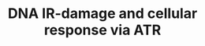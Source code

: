 ---
annotations:
- id: DOID:4159
  parent: disease of cellular proliferation
  type: Disease Ontology
  value: skin cancer
- id: PW:0000666
  parent: regulatory pathway
  type: Pathway Ontology
  value: altered single-strand DNA repair pathway
- id: PW:0001362
  parent: signaling pathway
  type: Pathway Ontology
  value: ATM and Rad3-related (ATR) signaling pathway
- id: DOID:0050569
  parent: genetic disease
  type: Disease Ontology
  value: Seckel syndrome
- id: PW:0000096
  parent: regulatory pathway
  type: Pathway Ontology
  value: G2/M checkpoint pathway
- id: PW:0000667
  parent: regulatory pathway
  type: Pathway Ontology
  value: altered double-strand DNA repair pathway
- id: PW:0000095
  parent: regulatory pathway
  type: Pathway Ontology
  value: G1/S DNA damage checkpoint pathway
- id: DOID:162
  parent: disease of cellular proliferation
  type: Disease Ontology
  value: cancer
authors:
- Amanzo
- DeSl
- Khanspers
- Egonw
- Fehrhart
- Finterly
- Eweitz
citedin:
- link: PMC9300967
- link: PMC8431385
- link: PMC8261657
- link: PMC6961668
description: 'In fission yeast, the rad3 gene product plays a critical role in sensing
  DNA structure defects and activating damage response pathways. A structural homologue
  of rad3 in humans has been identified based on sequence similarity in the protein
  kinase domain.  ATR (for Ataxia Telangiectasia and Rad3-related) is considered the
  mammalian counterpart of yeast rad3, Mec1p, and fruit fly Mei-41, proteins involved
  in DNA damage responses. The ATR protein is a member of the phosphoinositide 3-kinase
  related kinase family and plays an important role in UV-induced DNA damage checkpoint
  response and its role as a signal transducer in cell cycle checkpoint has been well
  established.  Even though it is currently unclear whether ATR functions as a damage
  sensor, recent evidence shows that ATR may function as an initial sensor in the
  DNA damage checkpoint response.  Moreover, it has been found that ATR is a DNA-binding
  protein with higher affinity to UV-damaged than undamaged DNA.  In addition, damaged
  DNA stimulates the kinase activity of ATR to a significantly higher level than undamaged
  DNA. ATR is structurally related to ATM (for Ataxia Telangiectasia Mutated) as well
  as the yeast PIK family members Mec1p and Rad3.  Mec1p and Rad3 participate in checkpoint
  pathways induced by DNA replication blocks, DNA strand breaks, and other chromosomal
  abnormalities, which implies that ATR performs similar functions in mammalian cells.  Reports
  have demonstrated that overexpression of a catalytically inactive version of ATR
  (ATRki) in human fibroblasts caused hypersensitivity to gamma-radiation and hydroxyurea
  and abrogation of the radiation-induced G2 checkpoint.  The checkpoint defects observed
  in ATR-overexpressing cells resemble those found in AT cells. Additionally, ATR
  functions as an upstream regulator of p53 phosphorylation in DNA-damaged cells.  ATR
  phosphorylates p53 at both Ser-15 and Ser-37 in vitro, suggesting that ATR is directly
  involved in the modification of p53 in DNA-damaged cells.  Recent reports concerning
  ATM, suggest that ATR and ATM play both overlapping and independent roles in the
  phosphorylation of p53 during cellular exposure to genotoxic stress. Atr is localized
  to the nuclei of primary spermatocytes, cells that are undergoing meiosis I.  It
  has been demonstrated that both Atr and Atm proteins have associated protein kinase
  activity, consistent with their primary structures.  Additionally, Atr and Atm show
  specific association with chromosomes in cells that are in early meiosis I as demonstrated
  by antibody localization on surface-spread spermatocytes.  Both the Atr and Atm
  proteins are present at pairing forks in meiotic prophase as chromosomes synapse;
  however, they do not colocalize, instead they occupy complementary positions: Atr
  localizes along unsynapsed chromosome axes and Atm interacts with synapsed axes.
  Meanwhile ATM is activated by damage-induced rapid intermolecular autophosphorylation
  prior relocalization to sites of DNA breaks, ATR activation seems to require single-stranded
  DNA (ssDNA) coated with replication protein A.  The recruitment of ATR to damage
  sites appears to be mediated by an ATR-interacting protein that forms a stable complex
  with the vast majority of ATR in human cells.'
last-edited: 2021-12-23
ndex: 1cb1c04b-8b69-11eb-9e72-0ac135e8bacf
organisms:
- Homo sapiens
redirect_from:
- /index.php/Pathway:WP4016
- /instance/WP4016
- /instance/WP4016_rr120667
revision: r120667
schema-jsonld:
- '@context': https://schema.org/
  '@id': https://wikipathways.github.io/pathways/WP4016.html
  '@type': Dataset
  creator:
    '@type': Organization
    name: WikiPathways
  description: 'In fission yeast, the rad3 gene product plays a critical role in sensing
    DNA structure defects and activating damage response pathways. A structural homologue
    of rad3 in humans has been identified based on sequence similarity in the protein
    kinase domain.  ATR (for Ataxia Telangiectasia and Rad3-related) is considered
    the mammalian counterpart of yeast rad3, Mec1p, and fruit fly Mei-41, proteins
    involved in DNA damage responses. The ATR protein is a member of the phosphoinositide
    3-kinase related kinase family and plays an important role in UV-induced DNA damage
    checkpoint response and its role as a signal transducer in cell cycle checkpoint
    has been well established.  Even though it is currently unclear whether ATR functions
    as a damage sensor, recent evidence shows that ATR may function as an initial
    sensor in the DNA damage checkpoint response.  Moreover, it has been found that
    ATR is a DNA-binding protein with higher affinity to UV-damaged than undamaged
    DNA.  In addition, damaged DNA stimulates the kinase activity of ATR to a significantly
    higher level than undamaged DNA. ATR is structurally related to ATM (for Ataxia
    Telangiectasia Mutated) as well as the yeast PIK family members Mec1p and Rad3.  Mec1p
    and Rad3 participate in checkpoint pathways induced by DNA replication blocks,
    DNA strand breaks, and other chromosomal abnormalities, which implies that ATR
    performs similar functions in mammalian cells.  Reports have demonstrated that
    overexpression of a catalytically inactive version of ATR (ATRki) in human fibroblasts
    caused hypersensitivity to gamma-radiation and hydroxyurea and abrogation of the
    radiation-induced G2 checkpoint.  The checkpoint defects observed in ATR-overexpressing
    cells resemble those found in AT cells. Additionally, ATR functions as an upstream
    regulator of p53 phosphorylation in DNA-damaged cells.  ATR phosphorylates p53
    at both Ser-15 and Ser-37 in vitro, suggesting that ATR is directly involved in
    the modification of p53 in DNA-damaged cells.  Recent reports concerning ATM,
    suggest that ATR and ATM play both overlapping and independent roles in the phosphorylation
    of p53 during cellular exposure to genotoxic stress. Atr is localized to the nuclei
    of primary spermatocytes, cells that are undergoing meiosis I.  It has been demonstrated
    that both Atr and Atm proteins have associated protein kinase activity, consistent
    with their primary structures.  Additionally, Atr and Atm show specific association
    with chromosomes in cells that are in early meiosis I as demonstrated by antibody
    localization on surface-spread spermatocytes.  Both the Atr and Atm proteins are
    present at pairing forks in meiotic prophase as chromosomes synapse; however,
    they do not colocalize, instead they occupy complementary positions: Atr localizes
    along unsynapsed chromosome axes and Atm interacts with synapsed axes. Meanwhile
    ATM is activated by damage-induced rapid intermolecular autophosphorylation prior
    relocalization to sites of DNA breaks, ATR activation seems to require single-stranded
    DNA (ssDNA) coated with replication protein A.  The recruitment of ATR to damage
    sites appears to be mediated by an ATR-interacting protein that forms a stable
    complex with the vast majority of ATR in human cells.'
  keywords:
  - ATM
  - ATR
  - ATRIP
  - BARD1
  - BCL6
  - BRCA1
  - BRCA2
  - BRCC3
  - BRIP1
  - CDC25C
  - CDC45
  - CEP164
  - CHK1
  - CHK2
  - CLK2
  - CLSPN
  - Cdc2
  - Cdk2
  - CycA
  - CycB
  - DCLRE1A
  - E2F1
  - EEF1E1
  - EXO1
  - FAM175A
  - FANCA
  - FANCD2
  - FANCI
  - FEN1
  - FOXM1
  - GammaH2AX
  - H2AX
  - HERC2
  - HUS1
  - IKPKB
  - MCM2
  - MCPH1
  - MDC1
  - MDM2
  - MRE11A
  - MSH2
  - MUTL-ALPHAMLH1
  - NBN
  - PALB2
  - PARP1
  - PCNA
  - PLK1
  - PML
  - POLB
  - POLN
  - PPM1D
  - PRKDC
  - RAD1
  - RAD17
  - RAD50
  - RAD51
  - RAD52
  - RAD9
  - RBBP8
  - RECQL
  - RECQL4
  - RECQL5
  - RFWD3
  - RMI1
  - RPA1
  - RPA2
  - SHFM1
  - SMARCAL1
  - SMARCC2
  - SMC1A
  - SP1
  - TDP1
  - TOP3A
  - TOPBP1
  - TP53
  - TP53BP1
  - TRIM28
  - UB2D3
  - UIMC1
  - UPF1
  - USP1
  - WRN
  - XPA
  - XRCC5
  license: CC0
  name: DNA IR-damage and cellular response via ATR
seo: CreativeWork
title: DNA IR-damage and cellular response via ATR
wpid: WP4016
---
